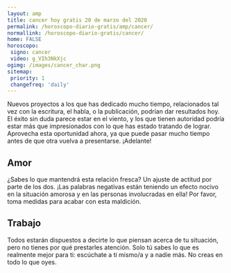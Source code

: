 ```yaml
---
layout: amp
title: cancer hoy gratis 20 de marzo del 2020 
permalink: /horoscopo-diario-gratis/amp/cancer/
normallink: /horoscopo-diario-gratis/cancer/
home: FALSE
horoscopo:
 signo: cancer
 video: g_VIh3NkXjc
ogimg: /images/cancer_char.png
sitemap:
 priority: 1
 changefreq: 'daily'
---
```



Nuevos proyectos a los que has dedicado mucho tiempo, relacionados tal vez con la escritura, el habla, o la publicación, podrían dar resultados hoy. El éxito sin duda parece estar en el viento, y los que tienen autoridad podría estar más que impresionados con lo que has estado tratando de lograr. Aprovecha esta oportunidad ahora, ya que puede pasar mucho tiempo antes de que otra vuelva a presentarse. ¡Adelante!

## Amor

¿Sabes lo que mantendrá esta relación fresca? Un ajuste de actitud por parte de los dos. ¡Las palabras negativas están teniendo un efecto nocivo en la situación amorosa y en las personas involucradas en ella! Por favor, toma medidas para acabar con esta maldición.

## Trabajo

Todos estarán dispuestos a decirte lo que piensan acerca de tu situación, pero no tienes por qué prestarles atención. Solo tú sabes lo que es realmente mejor para ti: escúchate a ti mismo/a y a nadie más. No creas en todo lo que oyes.